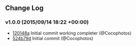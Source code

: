 ## Change Log

### v1.0.0 (2015/09/14 18:22 +00:00)
- [120148a](https://github.com/Cocophotos/vim-ycm-latex-semantic-completer/commit/120148a043f47e6a3837195e71405a064249cc0e) Initial commit working completer (@Cocophotos)
- [524b79d](https://github.com/Cocophotos/vim-ycm-latex-semantic-completer/commit/524b79d628291b1b4db8f74975e1bfc1f323939f) Initial commit (@Cocophotos)